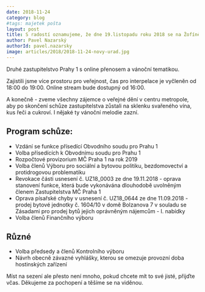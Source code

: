 ```yaml
---
date: 2018-11-24
category: blog
#tags: majetek pošta
layout: post
title: S radostí oznamujeme, že dne 19.listopadu roku 2018 se na Žofíně podařilo to, co jsme našim voličům s nadějí slibovali
author: Pavel Nazarský
authorId: pavel.nazarsky
image: articles/2018/2018-11-24-novy-urad.jpg
---
```


Druhé zastupitelstvo Prahy 1 s online přenosem a vánoční tematikou. 

Zajistili jsme více prostoru pro veřejnost, čas pro interpelace je vyčleněn od 18:00 do 19:00. Online stream bude dostupný od 16:00. 

A konečně - zveme všechny zájemce o veřejné dění v centru metropole, aby po skončení schůze zastupitelstva zůstali na sklenku svařeného vína, kus řeči a cukroví. I nějaké ty vánoční melodie zazní. 

## Program schůze:
- Vzdání se funkce přísedící Obvodního soudu pro Prahu 1
- Volba přísedících k Obvodnímu soudu pro Prahu 1
- Rozpočtové provizorium MČ Praha 1 na rok 2019
- Volba členů Výboru pro sociální a bytovou politiku, bezdomovectví a protidrogovou problematiku
- Revokace části usnesení č. UZ18_0003 ze dne 19.11.2018 - oprava stanovení funkce, která bude vykonávána dlouhodobě uvolněným členem Zastupitelstva MČ Praha 1
- Oprava písařské chyby v usnesení č. UZ18_0644 ze dne 11.09.2018 - prodej bytové jednotky č. 1604/10 v domě Bolzanova 7 v souladu se Zásadami pro prodej bytů jejich oprávněným nájemcům - I. nabídky
- Volba členů Finančního výboru

## Různé
- Volba předsedy a členů Kontrolního výboru
- Návrh obecně závazné vyhlášky, kterou se omezuje provozní doba hostinských zařízení

Míst na sezení ale přesto není mnoho, pokud chcete mít to své jisté, přijďte včas. Děkujeme za pochopení a těšíme se na viděnou.